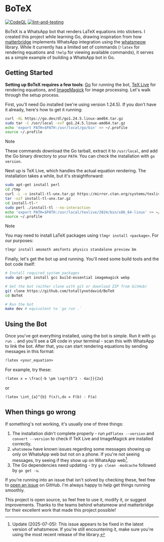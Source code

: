 # BoTeX

[![CodeQL](https://github.com/totallynotdavid/BoTeX/actions/workflows/codeql.yml/badge.svg)](https://github.com/totallynotdavid/BoTeX/actions/workflows/codeql.yml) [![lint-and-testing](https://github.com/totallynotdavid/BoTeX/actions/workflows/golangci-lint.yml/badge.svg)](https://github.com/totallynotdavid/BoTeX/actions/workflows/golangci-lint.yml)

BoTeX is a WhatsApp bot that renders LaTeX equations into stickers. I created this project while learning Go, drawing inspiration from how [matterbridge](https://github.com/42wim/matterbridge) implements WhatsApp integration using the [whatsmeow](https://github.com/tulir/whatsmeow) library. While it currently has a limited set of commands (`!latex` for rendering equations and `!help` for viewing available commands), it serves as a simple example of building a WhatsApp bot in Go.

## Getting Started

**Setting up BoTeX requires a few tools**: [Go](https://golang.org/dl/) for running the bot, [TeX Live](https://www.tug.org/texlive/quickinstall.html) for rendering equations, and [ImageMagick](https://imagemagick.org/script/download.php) for image processing. Let's walk through the setup process.

First, you'll need Go installed (we're using version 1.24.5). If you don't have it already, here's how to get it running:

```bash
curl -OL https://go.dev/dl/go1.24.5.linux-amd64.tar.gz
sudo tar -C /usr/local -xvf go1.24.5.linux-amd64.tar.gz
echo 'export PATH=$PATH:/usr/local/go/bin' >> ~/.profile
source ~/.profile
```

> [!NOTE]
> These commands download the Go tarball, extract it to `/usr/local`, and add the Go binary directory to your `PATH`. You can check the installation with `go version`.

Next up is TeX Live, which handles the actual equation rendering. The installation takes a while, but it's straightforward:

```bash
sudo apt-get install perl
cd /tmp
curl -L -o install-tl-unx.tar.gz https://mirror.ctan.org/systems/texlive/tlnet/install-tl-unx.tar.gz
tar -xzf install-tl-unx.tar.gz
cd install-tl-*
sudo perl ./install-tl --no-interaction
echo 'export PATH=$PATH:/usr/local/texlive/2024/bin/x86_64-linux' >> ~/.profile
source ~/.profile
```

> [!NOTE]  
> You may need to install LaTeX packages using `tlmgr install <package>`. For our purposes:
>
> ```bash
> tlmgr install amsmath amsfonts physics standalone preview bm
> ```

Finally, let's get the bot up and running. You'll need some build tools and the bot code itself:

```bash
# Install required system packages
sudo apt-get install gcc build-essential imagemagick webp

# Get the bot (either clone with git or download ZIP from GitHub)
git clone https://github.com/totallynotdavid/BoTeX
cd BoTeX

# Run the bot
make dev # equivalent to `go run .`
```

## Using the Bot

Once you've got everything installed, using the bot is simple. Run it with `go run .` and you'll see a QR code in your terminal - scan this with WhatsApp to link the bot. After that, you can start rendering equations by sending messages in this format:

```txt
!latex <your_equation>
```

For example, try these:

```txt
!latex x = \frac{-b \pm \sqrt{b^2 - 4ac}}{2a}
```

or

```txt
!latex \int_{a}^{b} f(x)\,dx = F(b) - F(a)
```

## When things go wrong

If something's not working, it's usually one of three things:

1. The installation didn't complete properly - run `pdflatex --version` and `convert --version` to check if TeX Live and ImageMagick are installed correctly.
2. `whatsmeow` have known issues regarding some messages showing up only on WhatsApp web but not on a phone. If you're not seeing messages, try seeing if they show up on WhatsApp web[^1].
3. The Go dependencies need updating - try `go clean -modcache` followed by `go get -u`.

If you're running into an issue that isn't solved by checking these, feel free to [open an issue](https://github.com/totallynotdavid/BoTeX/issues) on GitHub. I'm always happy to help get things running smoothly.

This project is open source, so feel free to use it, modify it, or suggest improvements. Thanks to the teams behind whatsmeow and matterbridge for their excellent work that made this project possible!

[^1]: Update (2025-07-05): This issue appears to be fixed in the latest version of whatsmeow. If you're still encountering it, make sure you're using the most recent release of the library.

